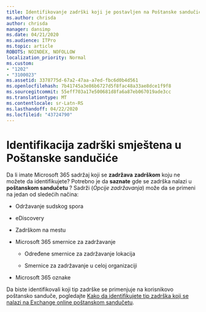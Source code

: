 ```yaml
---
title: Identifikovanje zadrški koji je postavljen na Poštanske sandučiće
ms.author: chrisda
author: chrisda
manager: dansimp
ms.date: 04/21/2020
ms.audience: ITPro
ms.topic: article
ROBOTS: NOINDEX, NOFOLLOW
localization_priority: Normal
ms.custom:
- "1202"
- "3100023"
ms.assetid: 3378775d-67a2-47aa-a7ed-fbc6d0b4d561
ms.openlocfilehash: 7b41745a3e86b6727d5f8fac48a33ae8dce1f9f8
ms.sourcegitcommit: 55eff703a17e500681d8fa6a87eb067019ade3cc
ms.translationtype: MT
ms.contentlocale: sr-Latn-RS
ms.lasthandoff: 04/22/2020
ms.locfileid: "43724790"
---
```

# <a name="identify-holds-placed-on-mailboxes"></a>Identifikacija zadrški smještena u Poštanske sandučiće

Da li imate Microsoft 365 sadržaj koji se **zadržava** **zadrškom** koju ne možete da identifikujete? Potrebno je da **saznate** gde se zadrška nalazi u **poštanskom sandučetu** ? Sadrži (*Opcije zadržavanja*) može da se primeni na jedan od sledećih načina:
  
- Održavanje sudskog spora

- eDiscovery

- Zadrškom na mestu

- Microsoft 365 smernice za zadržavanje 

  - Određene smernice za zadržavanje lokacija

  - Smernice za zadržavanje u celoj organizaciji

- Microsoft 365 oznake

Da biste identifikovali koji tip zadrške se primenjuje na korisnikovo poštansko sanduče, pogledajte [Kako da identifikujete tip zadrška koji se nalazi na Exchange online poštanskom sandučetu](https://docs.microsoft.com/office365/securitycompliance/identify-a-hold-on-an-exchange-online-mailbox).
